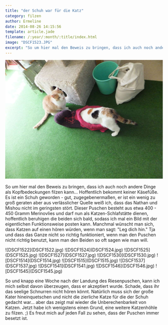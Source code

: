 ```yaml
---
title: "der Schuh war für die Katz"
category: filzen
author: Ermeline
date: 2014-08-26 14:15:56
template: article.jade
filename: /:year/:month/:title/index.html
image: "DSCF1523.JPG"
excerpt: "So um hier mal den Beweis zu bringen, dass ich auch noch andere Dinge als Kopfbedeckungen filzen kann... Hoffentlich bekommt keiner Käsefüße. "
---
```


![DSCF1523](DSCF1523.JPG)

So um hier mal den Beweis zu bringen, dass ich auch noch andere Dinge als Kopfbedeckungen filzen kann... Hoffentlich bekommt keiner Käsefüße. Es ist ein Schuh geworden - gut, zugegebenermaßen, er ist ein wenig zu groß geraten aber aus verlässlicher Quelle weiß ich, dass das Nathan und Mishou nicht im geringsten stört. Dieser Puschen besteht aus etwa 400 - 450 Gramm Merinovlies und darf nun als Katzen-Schlafstätte dienen, hoffentlich beruhigen die beiden sich bald, sodass ich mal ein Bild mit der eigentlichen Funktionsweise posten kann. Manchmal wünscht man sich, dass Katzen auf einen hören würden, wenn man sagt: "Leg dich hin." Tja und dass das Ganze nicht so richtig funktioniert, wenn man den Puschen nicht richtig benutzt, kann man den Beiden so oft sagen wie man will.


<div class="slideshow_landscape">
![DSCF1522](DSCF1522.jpg)
![DSCF1524](DSCF1524.jpg)
![DSCF1525](DSCF1525.jpg)
![DSCF1527](DSCF1527.jpg)
![DSCF1530](DSCF1530.jpg)
![DSCF1514](DSCF1514.jpg)
![DSCF1515](DSCF1515.jpg)
![DSCF1537](DSCF1537.jpg)
![DSCF1541](DSCF1541.jpg)
![DSCF1546](DSCF1546.jpg)
![DSCF1545](DSCF1545.jpg)
</div>

So und knapp eine Woche nach der Landung des Riesenpuschen, kann ich mich selbst davon überzeugen, dass er akzeptiert wurde. Schade, dass ihr das seelige Schnurren nicht hören könnt. Natürlich muss sich der große Kater hineinquetschen und nicht die zierliche Katze für die der Schuh gedacht war... aber das zeigt mal wieder die Unberechenbarkeit von Katzen. Jetzt habe ich wenigstens einen Grund, eine weitere Katzenhöhle zu filzen. ;) Es freut mich auf jeden Fall zu sehen, dass der Puschen immer besetzt ist.
